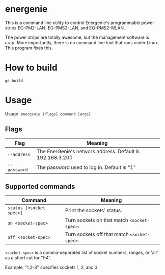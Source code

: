 # energenie

This is a command line utility to control Energenie's programmable power 
strips EG-PM2-LAN, EG-PMS2-LAN, and EG-PMS2-WLAN.

The power strips are totally awesome, but the management software is crap.
More importantly, there is no command line tool that runs under Linux. This
program fixes this.

# How to build
`go build`

# Usage
Usage: `energenie [flags] command [args]`

## Flags

| Flag         | Meaning                                                   |
|--------------|-----------------------------------------------------------|
| `--address`  | The EnerGenie's network address. Default is 192.168.3.200 |
| `--password` | The password used to log in. Default is "1"               |

## Supported commands

| Command                  | Meaning                                      |
|--------------------------|----------------------------------------------|
| `status [<socket-spec>]` | Print the sockets' status.                   |
| `on <socket-spec>`       | Turn sockets on that match `<socket-spec>`.  |
| `off <socket-spec>`      | Turn sockets off that match `<socket-spec>`. |

`<socket-spec>` is a comma-separated list of socket numbers, ranges, or 'all'
as a short cut for '1-4'.

Example: "1,2-3" specifies sockets 1, 2, and 3.
